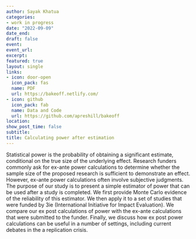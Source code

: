 ```yaml
---
author: Sayak Khatua
categories:
- work in progress
date: "2022-09-09"
date_end: 
draft: false
event: 
event_url: 
excerpt: 
featured: true
layout: single
links:
- icon: door-open
  icon_pack: fas
  name: PDF
  url: https://bakeoff.netlify.com/
- icon: github
  icon_pack: fab
  name: Data and Code
  url: https://github.com/apreshill/bakeoff
location: 
show_post_time: false
subtitle:
title: Calculating power after estimation 
---
```


Statistical power is the probability of obtaining a significant estimate, conditional on the true size of the underlying effect. Research funders commonly ask for ex-ante power calculations to determine whether the sample size of the proposed research is sufficient to demonstrate an effect. However, ex-ante power calculations often involve subjective judgments. The purpose of our study is to present a simple estimator of power that can be used after a study is completed. We first provide Monte Carlo evidence of the reliability of this estimator. We then apply it to a set of studies that were funded by 3ie (International Initiative for Impact Evaluation). We compare our ex post calculations of power with the ex-ante calculations that were submitted to the funder. Finally, we discuss how ex post power calculations can be useful in a number of settings, including current debates in the a replication crisis.

